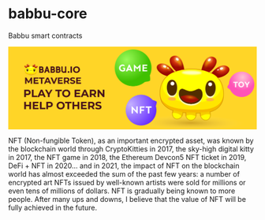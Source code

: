 # babbu-core
Babbu smart contracts
</p><img src="docs/Banner.png" align="center" title="Babbu logo">
</p>
NFT (Non-fungible Token), as an important encrypted asset, was known by the blockchain world through CryptoKitties in 2017, the sky-high digital kitty in 2017, the NFT game in 2018, the Ethereum Devcon5 NFT ticket in 2019, DeFi + NFT in 2020… and in 2021, the impact of NFT on the blockchain world has almost exceeded the sum of the past few years: a number of encrypted art NFTs issued by well-known artists were sold for millions or even tens of millions of dollars. NFT is gradually being known to more people. After many ups and downs, I believe that the value of NFT will be fully achieved in the future.
